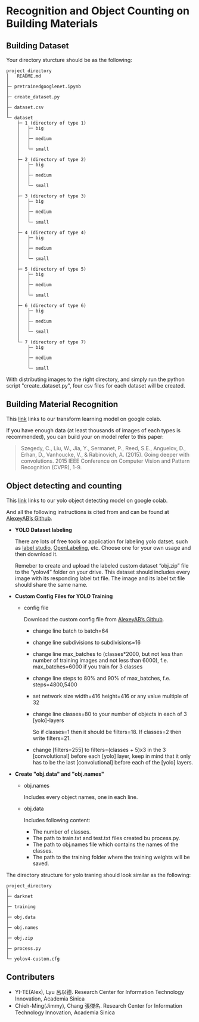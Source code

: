 # Recognition and Object Counting on Building Materials
## Building Dataset

Your directory sturcture should be as the following:

```
project_directory
│   README.md 
│
├─ pretrainedgooglenet.ipynb
│
├─ create_dataset.py
│
├─ dataset.csv
│
└─ dataset
    ├─ 1 (directory of type 1)
    │   ├─ big
    │   │
    │   ├─ medium
    │   │
    │   └─ small
    │
    ├─ 2 (directory of type 2)
    │   ├─ big
    │   │
    │   ├─ medium
    │   │
    │   └─ small
    │
    ├─ 3 (directory of type 3)
    │   ├─ big
    │   │
    │   ├─ medium
    │   │
    │   └─ small
    │
    ├─ 4 (directory of type 4)
    │   ├─ big
    │   │
    │   ├─ medium
    │   │
    │   └─ small
    │
    ├─ 5 (directory of type 5)
    │   ├─ big
    │   │
    │   ├─ medium
    │   │
    │   └─ small
    │
    ├─ 6 (directory of type 6)
    │   ├─ big
    │   │
    │   ├─ medium
    │   │
    │   └─ small
    │
    └─ 7 (directory of type 7)
        ├─ big
        │
        ├─ medium
        │
        └─ small

```

With distributing images to the right directory, and simply run the python script "create_dataset.py", four csv files for each dataset will be created.

## Building Material Recognition

This [link](https://colab.research.google.com/drive/1k99HyoaI9Ifc7Od1jKTSyP47GJwYynAa?usp=sharing) links to our transform learning model on google colab.

If you have enough data (at least thousands of images of each types is recommended), you can build your on model refer to this paper: 

> Szegedy, C., Liu, W., Jia, Y., Sermanet, P., Reed, S.E., Anguelov, D., Erhan, D., Vanhoucke, V., & Rabinovich, A. (2015). Going deeper with convolutions. 2015 IEEE Conference on Computer Vision and Pattern Recognition (CVPR), 1-9.

## Object detecting and counting

This [link](https://colab.research.google.com/drive/1AVC0aZoM0d9h8IC3X0H8Y_yHfQqdjqrj?usp=sharing) links to our yolo object detecting model on google colab. 

And all the following instructions is cited from and can be found at [AlexeyAB’s Github](https://github.com/AlexeyAB/darknet/).

* **YOLO Dataset labeling**

    There are lots of free tools or application for labeling yolo datset. such as [label studio](https://labelstud.io/), [OpenLabeling](https://github.com/Cartucho/OpenLabelin), etc. Choose one for your own usage and then download it.

    Remeber to create and upload the labeled custom dataset “obj.zip” file to the “yolov4” folder on your drive. This dataset should includes every image with its responding label txt file. The image and its label txt file should share the same name.

* **Custom Config Files for YOLO Training**

    * config file

        Download the custom config file from [AlexeyAB’s Github](https://github.com/AlexeyAB/darknet/).

        * change line batch to batch=64
        * change line subdivisions to subdivisions=16
        * change line max_batches to (classes*2000, but not less than number of training images and not less than 6000), f.e. max_batches=6000 if you train for 3 classes
        * change line steps to 80% and 90% of max_batches, f.e. steps=4800,5400
        * set network size width=416 height=416 or any value multiple of 32
        * change line classes=80 to your number of objects in each of 3 [yolo]-layers

            So if classes=1 then it should be filters=18. If classes=2 then write filters=21.
            
        * change [filters=255] to filters=(classes + 5)x3 in the 3 [convolutional] before each [yolo] layer, keep in mind that it only has to be the last [convolutional] before each of the [yolo] layers.

* **Create "obj.data" and "obj.names"**

    * obj.names

        Includes every object names, one in each line.

    * obj.data

        Includes following content:

        * The number of classes.
        * The path to train.txt and test.txt files created bu process.py.
        * The path to obj.names file which contains the names of the classes.
        * The path to the training folder where the training weights will be saved.

The directory structure for yolo traning should look similar as the following:

```
project_directory
│
├─ darknet
│ 
├─ training
│ 
├─ obj.data
│ 
├─ obj.names
│ 
├─ obj.zip
│ 
├─ process.py
│ 
└─ yolov4-custom.cfg

```

## **Contributers**
* YI-TE(Alex), Lyu 呂以德. Research Center for Information Technology Innovation, Academia Sinica
* Chieh-Ming(Jimmy), Chang 張傑名. Research Center for Information Technology Innovation, Academia Sinica